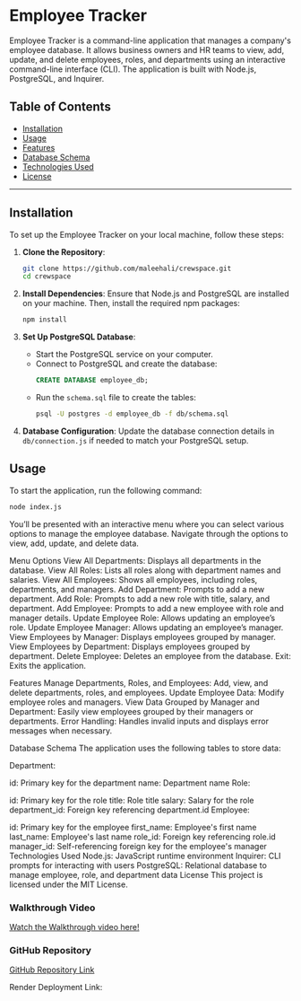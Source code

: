 # Employee Tracker

Employee Tracker is a command-line application that manages a company's employee database. It allows business owners and HR teams to view, add, update, and delete employees, roles, and departments using an interactive command-line interface (CLI). The application is built with Node.js, PostgreSQL, and Inquirer.

## Table of Contents
- [Installation](#installation)
- [Usage](#usage)
- [Features](#features)
- [Database Schema](#database-schema)
- [Technologies Used](#technologies-used)
- [License](#license)

---

## Installation

To set up the Employee Tracker on your local machine, follow these steps:

1. **Clone the Repository**:
    ```bash
    git clone https://github.com/maleehali/crewspace.git
    cd crewspace
    ```

2. **Install Dependencies**:
    Ensure that Node.js and PostgreSQL are installed on your machine. Then, install the required npm packages:
    ```bash
    npm install
    ```

3. **Set Up PostgreSQL Database**:
    - Start the PostgreSQL service on your computer.
    - Connect to PostgreSQL and create the database:
      ```sql
      CREATE DATABASE employee_db;
      ```
    - Run the `schema.sql` file to create the tables:
      ```bash
      psql -U postgres -d employee_db -f db/schema.sql
      ```

4. **Database Configuration**:
    Update the database connection details in `db/connection.js` if needed to match your PostgreSQL setup.

## Usage

To start the application, run the following command:
```bash
node index.js
```

You’ll be presented with an interactive menu where you can select various options to manage the employee database. Navigate through the options to view, add, update, and delete data.

Menu Options
View All Departments: Displays all departments in the database.
View All Roles: Lists all roles along with department names and salaries.
View All Employees: Shows all employees, including roles, departments, and managers.
Add Department: Prompts to add a new department.
Add Role: Prompts to add a new role with title, salary, and department.
Add Employee: Prompts to add a new employee with role and manager details.
Update Employee Role: Allows updating an employee’s role.
Update Employee Manager: Allows updating an employee’s manager.
View Employees by Manager: Displays employees grouped by manager.
View Employees by Department: Displays employees grouped by department.
Delete Employee: Deletes an employee from the database.
Exit: Exits the application.

Features
Manage Departments, Roles, and Employees: Add, view, and delete departments, roles, and employees.
Update Employee Data: Modify employee roles and managers.
View Data Grouped by Manager and Department: Easily view employees grouped by their managers or departments.
Error Handling: Handles invalid inputs and displays error messages when necessary.

Database Schema
The application uses the following tables to store data:

Department:

id: Primary key for the department
name: Department name
Role:

id: Primary key for the role
title: Role title
salary: Salary for the role
department_id: Foreign key referencing department.id
Employee:

id: Primary key for the employee
first_name: Employee's first name
last_name: Employee's last name
role_id: Foreign key referencing role.id
manager_id: Self-referencing foreign key for the employee's manager
Technologies Used
Node.js: JavaScript runtime environment
Inquirer: CLI prompts for interacting with users
PostgreSQL: Relational database to manage employee, role, and department data
License
This project is licensed under the MIT License.

### Walkthrough Video
[Watch the Walkthrough video here!](https://drive.google.com/file/d/1Sn2F7ewDlXb7qxy7O03-XxScp2STurDH/view?usp=sharing)

### GitHub Repository
[GitHub Repository Link](https://github.com/maleehali/crewspace)


Render Deployment Link:
